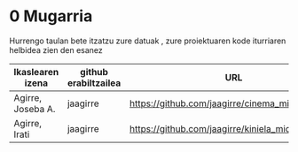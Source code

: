 # 0 Mugarria

Hurrengo taulan bete itzatzu zure datuak , zure proiektuaren kode iturriaren helbidea zien den esanez

| Ikaslearen izena | github erabiltzailea    | URL  | Bertsioa |
|----------------------------------|------------|---------|---------|
|Agirre, Joseba A.  |jaagirre      | https://github.com/jaagirre/cinema_microservices| 0|
|Agirre, Irati  |jaagirre      | https://github.com/jaagirre/kiniela_microservice| 0|

